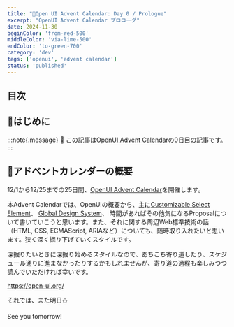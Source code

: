 ```yaml
---
title: "🎄Open UI Advent Calendar: Day 0 / Prologue"
excerpt: "OpenUI Advent Calendar プロローグ"
date: 2024-11-30
beginColor: 'from-red-500'
middleColor: 'via-lime-500'
endColor: 'to-green-700'
category: 'dev'
tags: ['openui', 'advent calendar']
status: 'published'
---
```

## 目次

## 🎄はじめに

:::note{.message}
🎄 この記事は[OpenUI Advent Calendar](https://adventar.org/calendars/10293)の0日目の記事です。
:::

## 🎄アドベントカレンダーの概要

12/1から12/25までの25日間、[OpenUI Advent Calendar](https://adventar.org/calendars/10293)を開催します。

本Advent Calendarでは、OpenUIの概要から、主に[Customizable Select Element](https://open-ui.org/components/customizableselect/)、 [Global Design System](https://github.com/openui/design-system)、 時間があればその他気になるProposalについて書いていこうと思います。また、それに関する周辺Web標準技術の話（HTML, CSS, ECMAScript, ARIAなど）についても、随時取り入れたいと思います。狭く深く掘り下げていくスタイルです。

深掘りたいときに深掘り始めるスタイルなので、あちこち寄り道したり、スケジュール通りに進まなかったりするかもしれませんが、寄り道の過程も楽しみつつ読んでいただければ幸いです。

<https://open-ui.org/>

それでは、また明日⛄

See you tomorrow!
